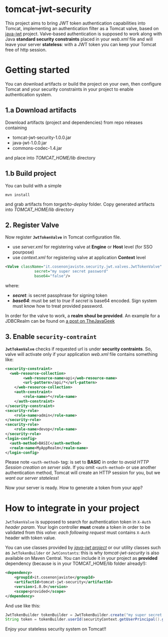 # tomcat-jwt-security
This project aims to bring JWT token authentication capabilities into Tomcat, implementing an authentication filter as a Tomcat valve, based on [java-jwt](https://github.com/auth0/java-jwt) project.
Valve-based authentication is supposed to work along with Java **standard security constraints** placed in your *web.xml* file and will leave your server **stateless**: with a JWT token you can keep your Tomcat free of http session.

# Getting started
You can download artifacts or build the project on your own, then configure Tomcat and your security constraints in your project to enable authentication system. 

## 1.a Download artifacts
Download artifacts (project and dependencies) from repo releases containing
* tomcat-jwt-security-1.0.0.jar
* java-jwt-1.0.0.jar
* commons-codec-1.4.jar

and place into *TOMCAT_HOME/lib* directory

## 1.b Build project
You can build with a simple
```
mvn install
```
and grab artifacts from *target/to-deploy* folder. Copy generated artifacts into *TOMCAT_HOME/lib* directory

## 2. Register Valve
Now register **`JwtTokenValve`** in Tomcat configuration file.
* use *server.xml* for registering valve at **Engine** or **Host** level (for SSO pourpose)
* use *context.xml* for registering valve at application **Context** level

```xml
<Valve className="it.cosenonjaviste.security.jwt.valves.JwtTokenValve" 
	  		 secret="my super secret password"
	  		 base64="false"/>
```

where:
* ***secret***: is secret passphrase for signing token
* ***base64***: must be set to *true* if *secret* is base64 encoded. Sign system must know how to treat provided password.

In order for the valve to work, a **realm shoul be provided**. An example for a JDBCRealm can be found on [a post on TheJavaGeek](http://www.thejavageek.com/2013/07/07/configure-jdbcrealm-jaas-for-mysql-and-tomcat-7-with-form-based-authentication/)

## 3. Enable `security-contraint`
**`JwtTokenValve`** checks if requested url is under **security contraints**. So, valve will activate only if your application *web.xml* file contains something like:

```xml
<security-constraint>
  <web-resource-collection>
		<web-resource-name>api</web-resource-name>
		<url-pattern>/api/*</url-pattern>
	</web-resource-collection>
	<auth-constraint>
		<role-name>*</role-name>
	</auth-constraint>
</security-constraint>
<security-role>
	<role-name>admin</role-name>
</security-role>
<security-role>
	<role-name>devop</role-name>
</security-role>
<login-config>
  <auth-method>BASIC</auth-method>
  <realm-name>MyAppRealm</realm-name>
</login-config>
```
Please note `<auth-method>` tag: is set to **BASIC** in order to *avoid HTTP Session creation on server side*. If you omit `<auth-method>` or use another authentication method, Tomcat will create an HTTP session for you, but we *want our server stateless*!

Now your server is ready. How to generate a token from your app?

# How to integrate in your project
`JwtTokenValve` is supposed to search for authentication token in `X-Auth` *header param*.
Your login controller **must** create a token in order to be validated from this *valve*: *each following request* must contains `X-Auth` header with token value.

You can use classes provided by *[java-jwt project](https://github.com/auth0/java-jwt)* or our utility classes such as `JwtTokenBuilder` or `JwtConstants`: this is why *tomcat-jwt-security* is also available on Maven Central. You can include it in your project as **provided** dependency (because is in your TOMCAT_HOME/lib folder already!):
```xml
<dependency>
	<groupId>it.cosenonjaviste</groupId>
	<artifactId>tomcat-jwt-security</artifactId>
	<version>1.0.0</version>
	<scope>provided</scope>
</dependency>
```

And use like this:
```java
JwtTokenBuilder tokenBuilder = JwtTokenBuilder.create("my super secret password");
String token = tokenBuilder.userId(securityContext.getUserPrincipal().getName()).roles(Arrays.asList("admin", "devop")).expirySecs(1800).build();
```

Enjoy your stateless security system on Tomcat!!